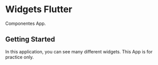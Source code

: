 # Widgets Flutter

Componentes App.

## Getting Started

In this application, you can see many different widgets.
This App is for practice only.
